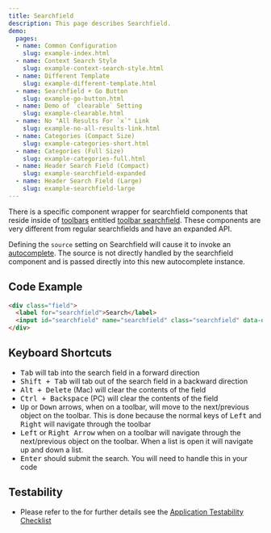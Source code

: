 ```yaml
---
title: Searchfield
description: This page describes Searchfield.
demo:
  pages:
  - name: Common Configuration
    slug: example-index.html
  - name: Context Search Style
    slug: example-context-search-style.html
  - name: Different Template
    slug: example-different-template.html
  - name: Searchfield + Go Button
    slug: example-go-button.html
  - name: Demo of `clearable` Setting
    slug: example-clearable.html
  - name: No "All Results For `x`" Link
    slug: example-no-all-results-link.html
  - name: Categories (Compact Size)
    slug: example-categories-short.html
  - name: Categories (Full Size)
    slug: example-categories-full.html
  - name: Header Search Field (Compact)
    slug: example-searchfield-expanded
  - name: Header Search Field (Large)
    slug: example-searchfield-large
---
```


There is a specific component wrapper for searchfield components that reside inside of [toolbars]( ./toolbar/) entitled [toolbar searchfield]( ./toolbar-searchfield). These components are very different from regular searchfields and have an expanded API.

Defining the `source` setting on Searchfield will cause it to invoke an [autocomplete]( ./autocomplete). The source is not directly handled by the searchfield component and is passed directly into this new autocomplete instance.

## Code Example

```html
<div class="field">
  <label for="searchfield">Search</label>
  <input id="searchfield" name="searchfield" class="searchfield" data-options= "{'clearable': 'true'}" placeholder="Type a search term"/>
</div>
```

## Keyboard Shortcuts

- <kbd>Tab</kbd> will tab into the search field in a forward direction
- <kbd>Shift + Tab</kbd> will tab out of the search field in a backward direction
- <kbd>Alt + Delete</kbd> (Mac) will clear the contents of the field
- <kbd>Ctrl + Backspace</kbd> (PC) will clear the contents of the field
- <kbd>Up</kbd> or <kbd>Down</kbd> arrows, when on a toolbar, will move to the next/previous object on the toolbar. This is done because the normal keys of <kbd>Left</kbd> and <kbd>Right</kbd> will navigate through the toolbar
- <kbd>Left</kbd> or <kbd>Right Arrow</kbd> when on a toolbar will navigate through the next/previous object on the toolbar. When a list is open it will navigate up and down a list.
- <kbd>Enter</kbd> should submit the search. You will need to handle this in your code

## Testability

- Please refer to the for further details see the [Application Testability Checklist](https://design.infor.com/resources/application-testability-checklist)
